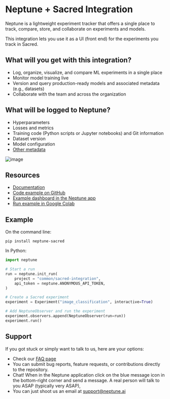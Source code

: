 # Neptune + Sacred Integration

Neptune is a lightweight experiment tracker that offers a single place to track, compare, store, and collaborate on experiments and models. 

This integration lets you use it as a UI (front end) for the experiments you track in Sacred.

## What will you get with this integration?

* Log, organize, visualize, and compare ML experiments in a single place
* Monitor model training live
* Version and query production-ready models and associated metadata (e.g., datasets)
* Collaborate with the team and across the organization

## What will be logged to Neptune?

* Hyperparameters
* Losses and metrics
* Training code (Python scripts or Jupyter notebooks) and Git information
* Dataset version
* Model configuration
* [Other metadata](https://docs.neptune.ai/logging/what_you_can_log)

![image](https://docs.neptune.ai/img/app/integrations/sacred.png)

## Resources

* [Documentation](https://docs.neptune.ai/integrations/sacred)
* [Code example on GitHub](https://github.com/neptune-ai/examples/tree/main/integrations-and-supported-tools/sacred/scripts)
* [Example dashboard in the Neptune app](https://app.neptune.ai/o/common/org/sacred-integration/e/SAC-1341/dashboard/Sacred-Dashboard-6741ab33-825c-4b25-8ebb-bb95c11ca3f4)
* [Run example in Google Colab](https://colab.research.google.com/github/neptune-ai/examples/blob/main/integrations-and-supported-tools/sacred/notebooks/Neptune_Sacred.ipynb)

## Example

On the command line:

```
pip install neptune-sacred
```

In Python:

```python
import neptune

# Start a run
run = neptune.init_run(
    project = "common/sacred-integration",
    api_token = neptune.ANONYMOUS_API_TOKEN,
)

# Create a Sacred experiment
experiment = Experiment("image_classification", interactive=True)

# Add NeptuneObserver and run the experiment
experiment.observers.append(NeptuneObserver(run=run))
experiment.run()
```

## Support

If you got stuck or simply want to talk to us, here are your options:

* Check our [FAQ page](https://docs.neptune.ai/getting_help)
* You can submit bug reports, feature requests, or contributions directly to the repository.
* Chat! When in the Neptune application click on the blue message icon in the bottom-right corner and send a message. A real person will talk to you ASAP (typically very ASAP),
* You can just shoot us an email at support@neptune.ai
